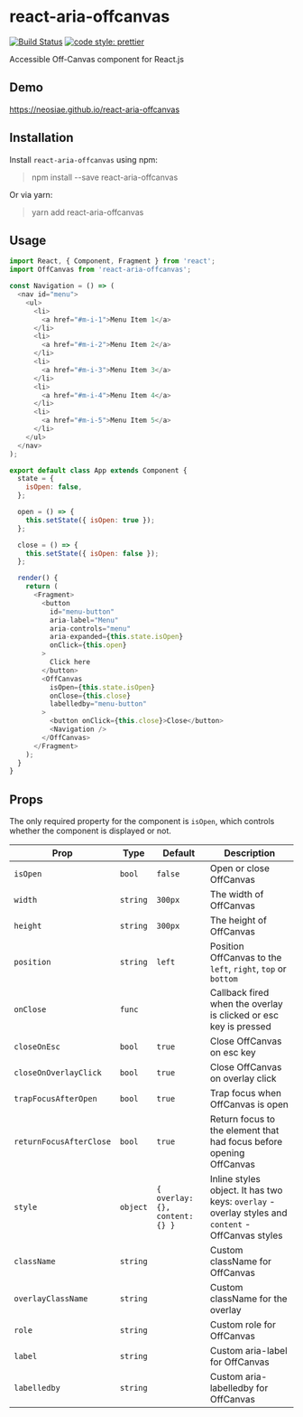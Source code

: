 # react-aria-offcanvas
[![Build Status](https://travis-ci.com/neosiae/react-aria-offcanvas.svg?branch=master)](https://travis-ci.com/neosiae/react-aria-offcanvas) [![code style: prettier](https://img.shields.io/badge/code_style-prettier-ff69b4.svg?style=flat-square)](https://github.com/prettier/prettier)

Accessible Off-Canvas component for React.js

## Demo

https://neosiae.github.io/react-aria-offcanvas

## Installation

Install `react-aria-offcanvas` using npm:

> npm install --save react-aria-offcanvas

Or via yarn:

> yarn add react-aria-offcanvas

## Usage

```javascript
import React, { Component, Fragment } from 'react';
import OffCanvas from 'react-aria-offcanvas';

const Navigation = () => (
  <nav id="menu">
    <ul>
      <li>
        <a href="#m-i-1">Menu Item 1</a>
      </li>
      <li>
        <a href="#m-i-2">Menu Item 2</a>
      </li>
      <li>
        <a href="#m-i-3">Menu Item 3</a>
      </li>
      <li>
        <a href="#m-i-4">Menu Item 4</a>
      </li>
      <li>
        <a href="#m-i-5">Menu Item 5</a>
      </li>
    </ul>
  </nav>
);

export default class App extends Component {
  state = {
    isOpen: false,
  };

  open = () => {
    this.setState({ isOpen: true });
  };

  close = () => {
    this.setState({ isOpen: false });
  };

  render() {
    return (
      <Fragment>
        <button
          id="menu-button"
          aria-label="Menu"
          aria-controls="menu"
          aria-expanded={this.state.isOpen}
          onClick={this.open}
        >
          Click here
        </button>
        <OffCanvas
          isOpen={this.state.isOpen}
          onClose={this.close}
          labelledby="menu-button"
        >
          <button onClick={this.close}>Close</button>
          <Navigation />
        </OffCanvas>
      </Fragment>
    );
  }
}
```

## Props 

The only required property for the component is `isOpen`, which controls whether the component is displayed or not.

| Prop | Type | Default | Description |
| ---- | ---- | ------- | ----------- |
| `isOpen` | `bool` | `false` | Open or close OffCanvas |
| `width` | `string` | `300px` | The width of OffCanvas | 
| `height` | `string` | `300px` | The height of OffCanvas |
| `position` | `string` | `left` | Position OffCanvas to the `left`, `right`, `top` or `bottom` |
| `onClose` | `func` | | Callback fired when the overlay is clicked or esc key is pressed |
| `closeOnEsc` | `bool` | `true` | Close OffCanvas on esc key |
| `closeOnOverlayClick` | `bool` | `true` | Close OffCanvas on overlay click | 
| `trapFocusAfterOpen` | `bool` | `true` | Trap focus when OffCanvas is open |
| `returnFocusAfterClose` | `bool` | `true` | Return focus to the element that had focus before opening OffCanvas |
| `style` | `object` | `{ overlay: {}, content: {} }` | Inline styles object. It has two keys: `overlay` - overlay styles and `content` - OffCanvas styles |
| `className` | `string` | | Custom className for OffCanvas |
| `overlayClassName` | `string` | | Custom className for the overlay | 
| `role` | `string` | | Custom role for OffCanvas |
| `label` | `string` | | Custom aria-label for OffCanvas |
| `labelledby` | `string` | | Custom aria-labelledby for OffCanvas |
